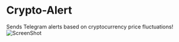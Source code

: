 # Crypto-Alert
Sends Telegram alerts based on cryptocurrency price fluctuations!
![ScreenShot](https://raw.github.com/{Soumik-Dhar}/{Crypto-Alert}/{master}/{Screenshots/Screenshot_20191116-210440_Telegram.jpg})

